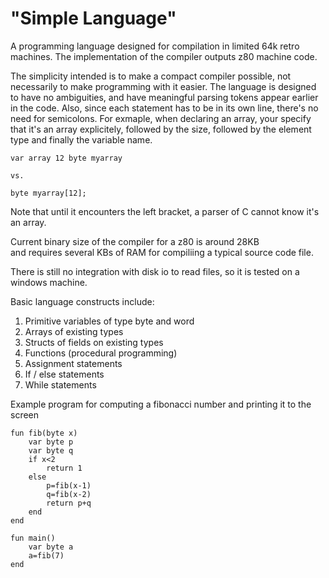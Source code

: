# "Simple Language"
A programming language designed for compilation in limited 64k retro machines.
The implementation of the compiler outputs z80 machine code.

The simplicity intended is to make a compact compiler possible, not necessarily to make programming with it easier.
The language is designed to have no ambiguities, and have meaningful parsing tokens appear earlier in the code.
Also, since each statement has to be in its own line, there's no need for semicolons.
For exmaple, when declaring an array, your specify that it's an array explicitely, followed by the size, followed
by the element type and finally the variable name.
```
var array 12 byte myarray

vs.

byte myarray[12];
```
Note that until it encounters the left bracket, a parser of C cannot know it's an array.


Current binary size of the compiler for a z80 is around 28KB  
and requires several KBs of RAM for compiliing a typical source code file.

There is still no integration with disk io to read files, so it is tested on a windows machine.

Basic language constructs include:
1. Primitive variables of type byte and word
2. Arrays of existing types
3. Structs of fields on existing types
4. Functions (procedural programming)
  1. Assignment statements
  2. If / else statements
  3. While statements


Example program for computing a fibonacci number and printing it to the screen

```
fun fib(byte x)
	var byte p
	var byte q
	if x<2
		return 1
	else
		p=fib(x-1)
		q=fib(x-2)
		return p+q
	end
end

fun main()
	var byte a
	a=fib(7)
end
```
